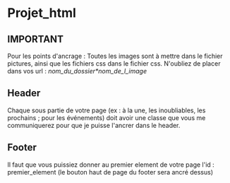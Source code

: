 # Projet_html

## IMPORTANT

Pour les points d'ancrage :
Toutes les images sont à mettre dans le fichier pictures, ainsi que les fichiers css dans le fichier css. N'oubliez de placer dans vos url : *nom_du_dossier\*nom_de_l_image*


## Header

Chaque sous partie de votre page (ex : à la une, les inoubliables, les prochains ; pour les événements) doit avoir une classe que vous me communiquerez pour que je puisse l'ancrer dans le header.

## Footer

Il faut que vous puissiez donner au premier element de votre page l'id : premier_element (le bouton haut de page du footer sera ancré dessus)

